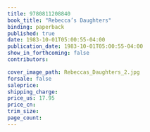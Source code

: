 ```yaml
---
title: 9780811208840
book_title: "Rebecca’s Daughters"
binding: paperback
published: true
date: 1983-10-01T05:00:55-04:00
publication_date: 1983-10-01T05:00:55-04:00
show_in_forthcoming: false
contributors:

cover_image_path: Rebeccas_Daughters_2.jpg
forsale: false
saleprice:
shipping_charge:
price_us: 17.95
price_cn:
trim_size:
page_count:
---
```


